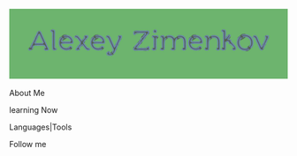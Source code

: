 ![Header](https://github.com/Zimenkov-Alexey/zimenkov-alexey/blob/main/assets/Header.jpg)

About Me

learning Now

Languages|Tools

Follow me